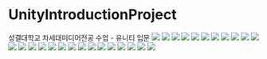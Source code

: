 # UnityIntroductionProject
성결대학교 차세대미디어전공 수업 - 유니티 입문
<img src = "https://media.discordapp.net/attachments/551371669315256330/1113248039243616347/image.png?width=2286&height=1288">
<img src = "https://media.discordapp.net/attachments/551371669315256330/1113248964154769418/-02.png?width=2290&height=1288">
<img src = "https://media.discordapp.net/attachments/551371669315256330/1113248964523872357/-03.png?width=2290&height=1288">
<img src = "https://media.discordapp.net/attachments/551371669315256330/1113248965194952754/-04.png?width=2290&height=1288">
<img src = "https://media.discordapp.net/attachments/551371669315256330/1113248965912182824/-05.png?width=2290&height=1288">
<img src = "https://media.discordapp.net/attachments/551371669315256330/1113248966809763972/-06.png?width=2290&height=1288">
<img src = "https://media.discordapp.net/attachments/551371669315256330/1113248967506022420/-07.png?width=2290&height=1288">
<img src = "https://media.discordapp.net/attachments/551371669315256330/1113248968026112070/-08.png?width=2290&height=1288">
<img src = "https://media.discordapp.net/attachments/551371669315256330/1113248968399409234/-09.png?width=2290&height=1288">
<img src = "https://media.discordapp.net/attachments/551371669315256330/1113248968793669692/-10.png?width=2290&height=1288">
<img src = "https://media.discordapp.net/attachments/551371669315256330/1113248969187938314/-11.png?width=2290&height=1288">
<img src = "https://media.discordapp.net/attachments/551371669315256330/1113249010296299560/-12.png?width=2290&height=1288">
<img src = "https://media.discordapp.net/attachments/551371669315256330/1113249010581508117/-13.png?width=2290&height=1288">
<img src = "https://media.discordapp.net/attachments/551371669315256330/1113249011072237589/-14.png?width=2290&height=1288">
<img src = "https://media.discordapp.net/attachments/551371669315256330/1113249011529424966/-15.png?width=2290&height=1288">
<img src = "https://media.discordapp.net/attachments/551371669315256330/1113249011978207393/-16.png?width=2290&height=1288">
<img src = "https://media.discordapp.net/attachments/551371669315256330/1113249012821262356/-17.png?width=2290&height=1288">
<img src = "https://media.discordapp.net/attachments/551371669315256330/1113249013282643998/-18.png?width=2290&height=1288">
<img src = "https://media.discordapp.net/attachments/551371669315256330/1113249013983084625/-19.png?width=2290&height=1288">
<img src = "https://media.discordapp.net/attachments/551371669315256330/1113249014834532422/-20.png?width=2290&height=1288">
<img src = "https://media.discordapp.net/attachments/551371669315256330/1113249015191044196/-21.png?width=2290&height=1288">
<img src = "https://media.discordapp.net/attachments/551371669315256330/1113249054533615757/-22.png?width=2290&height=1288">
<img src = "https://media.discordapp.net/attachments/551371669315256330/1113249054860791838/-23.png?width=2290&height=1288">
<img src = "https://media.discordapp.net/attachments/551371669315256330/1113249055255044146/-24.png?width=2290&height=1288">
<img src = "https://media.discordapp.net/attachments/551371669315256330/1113249055561220256/-25.png?width=2290&height=1288">
<img src = "https://media.discordapp.net/attachments/551371669315256330/1113249055926145105/-26.png?width=2290&height=1288">
